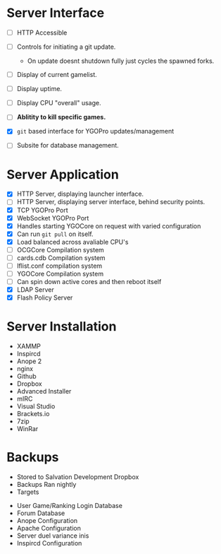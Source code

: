 Server Interface
================
* [ ] HTTP Accessible
* [ ] Controls for initiating a git update.
  - On update doesnt shutdown fully just cycles the spawned forks.
* [ ] Display of current gamelist.
* [ ] Display uptime.
* [ ] Display CPU "overall" usage.
* [ ] **Ablitity to kill specific games.**
* [X] `git` based interface for YGOPro updates/management
* [ ] Subsite for database management.


Server Application
==================
* [X] HTTP Server, displaying launcher interface.
* [ ] HTTP Server, displaying server interface, behind security points.
* [X] TCP YGOPro Port
* [X] WebSocket YGOPro Port
* [X] Handles starting YGOCore on request with varied configuration
* [X] Can run `git pull` on itself.
* [X] Load balanced across avaliable CPU's
* [ ] OCGCore Compilation system
* [ ] cards.cdb Compilation system
* [ ] lflist.conf compilation system
* [ ] YGOCore Compilation system
* [ ] Can spin down active cores and then reboot itself
* [X] LDAP Server
* [X] Flash Policy Server

Server Installation
===================
* XAMMP
* Inspircd
* Anope 2
* nginx
* Github
* Dropbox
* Advanced Installer
* mIRC
* Visual Studio
* Brackets.io
* 7zip
* WinRar

Backups
=======
* Stored to Salvation Development Dropbox
* Backups Ran nightly
* Targets
 - User Game/Ranking Login Database
 - Forum Database
 - Anope Configuration
 - Apache Configuration
 - Server duel variance inis
 - Inspircd Configuration



